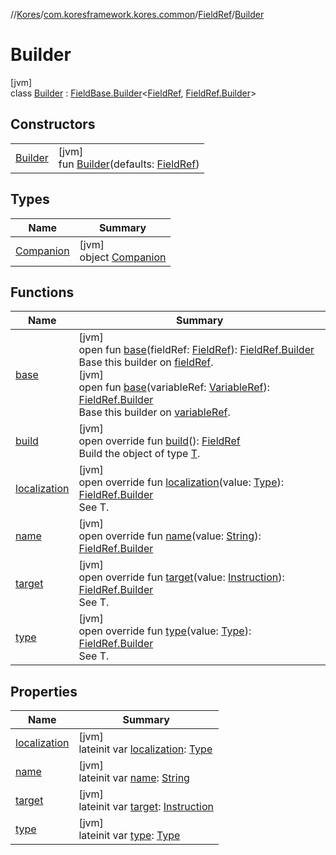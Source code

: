 //[Kores](../../../../index.md)/[com.koresframework.kores.common](../../index.md)/[FieldRef](../index.md)/[Builder](index.md)

# Builder

[jvm]\
class [Builder](index.md) : [FieldBase.Builder](../../../com.koresframework.kores.base/-field-base/-builder/index.md)<[FieldRef](../index.md), [FieldRef.Builder](index.md)>

## Constructors

| | |
|---|---|
| [Builder](-builder.md) | [jvm]<br>fun [Builder](-builder.md)(defaults: [FieldRef](../index.md)) |

## Types

| Name | Summary |
|---|---|
| [Companion](-companion/index.md) | [jvm]<br>object [Companion](-companion/index.md) |

## Functions

| Name | Summary |
|---|---|
| [base](../../../com.koresframework.kores.base/-field-base/-builder/base.md) | [jvm]<br>open fun [base](../../../com.koresframework.kores.base/-field-base/-builder/base.md)(fieldRef: [FieldRef](../index.md)): [FieldRef.Builder](index.md)<br>Base this builder on [fieldRef](../../../com.koresframework.kores.base/-field-base/-builder/base.md).<br>[jvm]<br>open fun [base](../../../com.koresframework.kores.base/-field-base/-builder/base.md)(variableRef: [VariableRef](../../-variable-ref/index.md)): [FieldRef.Builder](index.md)<br>Base this builder on [variableRef](../../../com.koresframework.kores.base/-field-base/-builder/base.md). |
| [build](build.md) | [jvm]<br>open override fun [build](build.md)(): [FieldRef](../index.md)<br>Build the object of type [T](../../../com.koresframework.kores.builder/-builder/index.md). |
| [localization](localization.md) | [jvm]<br>open override fun [localization](localization.md)(value: [Type](https://docs.oracle.com/javase/8/docs/api/java/lang/reflect/Type.html)): [FieldRef.Builder](index.md)<br>See T. |
| [name](name.md) | [jvm]<br>open override fun [name](name.md)(value: [String](https://kotlinlang.org/api/latest/jvm/stdlib/kotlin/-string/index.html)): [FieldRef.Builder](index.md) |
| [target](target.md) | [jvm]<br>open override fun [target](target.md)(value: [Instruction](../../../com.koresframework.kores/-instruction/index.md)): [FieldRef.Builder](index.md)<br>See T. |
| [type](type.md) | [jvm]<br>open override fun [type](type.md)(value: [Type](https://docs.oracle.com/javase/8/docs/api/java/lang/reflect/Type.html)): [FieldRef.Builder](index.md)<br>See T. |

## Properties

| Name | Summary |
|---|---|
| [localization](localization.md) | [jvm]<br>lateinit var [localization](localization.md): [Type](https://docs.oracle.com/javase/8/docs/api/java/lang/reflect/Type.html) |
| [name](name.md) | [jvm]<br>lateinit var [name](name.md): [String](https://kotlinlang.org/api/latest/jvm/stdlib/kotlin/-string/index.html) |
| [target](target.md) | [jvm]<br>lateinit var [target](target.md): [Instruction](../../../com.koresframework.kores/-instruction/index.md) |
| [type](type.md) | [jvm]<br>lateinit var [type](type.md): [Type](https://docs.oracle.com/javase/8/docs/api/java/lang/reflect/Type.html) |
